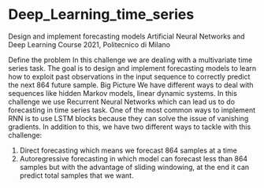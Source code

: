 # Deep_Learning_time_series
Design and implement forecasting models 
Artificial Neural Networks and Deep Learning Course 2021, Politecnico di Milano

Define the problem
In this challenge we are dealing with a multivariate time series task. The goal is to design and implement forecasting models to learn how to exploit past observations in the input sequence to correctly predict the next 864 future sample.
Big Picture
We have different ways to deal with sequences like hidden Markov models, linear dynamic systems. In this challenge we use Recurrent Neural Networks which can lead us to do forecasting in time series task. One of the most common ways to implement RNN is to use LSTM blocks because they can solve the issue of vanishing gradients. In addition to this, we have two different ways to tackle with this challenge:
1. Direct forecasting which means we forecast 864 samples at a time
2. Autoregressive forecasting in which model can forecast less than 864 samples but with the advantage of sliding windowing, at the end it can predict total samples that we want.

